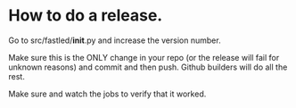 # How to do a release.

Go to src/fastled/__init__.py and increase the version number.

Make sure this is the ONLY change in your repo (or the release will fail
for unknown reasons) and commit and then push. Github builders will do all the rest.



Make sure and watch the jobs to verify that it worked.

